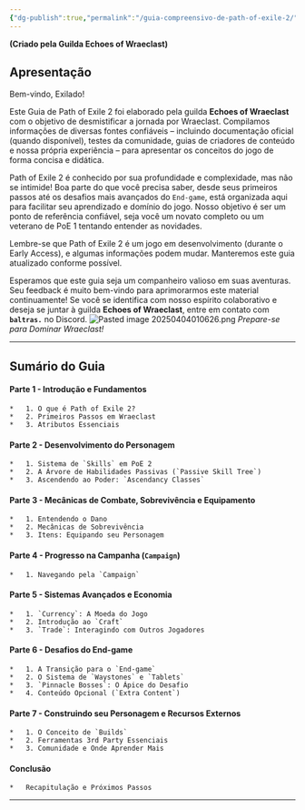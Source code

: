 ```yaml
---
{"dg-publish":true,"permalink":"/guia-compreensivo-de-path-of-exile-2/","tags":["gardenEntry"]}
---
```


**(Criado pela Guilda Echoes of Wraeclast)**
## Apresentação
Bem-vindo, Exilado!

Este Guia de Path of Exile 2 foi elaborado pela guilda **Echoes of Wraeclast** com o objetivo de desmistificar a jornada por Wraeclast. Compilamos informações de diversas fontes confiáveis – incluindo documentação oficial (quando disponível), testes da comunidade, guias de criadores de conteúdo e nossa própria experiência – para apresentar os conceitos do jogo de forma concisa e didática.

Path of Exile 2 é conhecido por sua profundidade e complexidade, mas não se intimide! Boa parte do que você precisa saber, desde seus primeiros passos até os desafios mais avançados do `End-game`, está organizada aqui para facilitar seu aprendizado e domínio do jogo. Nosso objetivo é ser um ponto de referência confiável, seja você um novato completo ou um veterano de PoE 1 tentando entender as novidades.

Lembre-se que Path of Exile 2 é um jogo em desenvolvimento (durante o Early Access), e algumas informações podem mudar. Manteremos este guia atualizado conforme possível.

Esperamos que este guia seja um companheiro valioso em suas aventuras. Seu feedback é muito bem-vindo para aprimorarmos este material continuamente! Se você se identifica com nosso espírito colaborativo e deseja se juntar à guilda **Echoes of Wraeclast**, entre em contato com **`baltras.`** no Discord.
![Pasted image 20250404010626.png](/img/user/ANEXOS/Pasted%20image%2020250404010626.png)
*Prepare-se para Dominar Wraeclast!*

---

## Sumário do Guia

#### Parte 1 - Introdução e Fundamentos
    *   1. O que é Path of Exile 2?
    *   2. Primeiros Passos em Wraeclast
    *   3. Atributos Essenciais

#### Parte 2 - Desenvolvimento do Personagem
    *   1. Sistema de `Skills` em PoE 2
    *   2. A Árvore de Habilidades Passivas (`Passive Skill Tree`)
    *   3. Ascendendo ao Poder: `Ascendancy Classes`

#### Parte 3 - Mecânicas de Combate, Sobrevivência e Equipamento
    *   1. Entendendo o Dano
    *   2. Mecânicas de Sobrevivência
    *   3. Itens: Equipando seu Personagem

#### Parte 4 - Progresso na Campanha (`Campaign`)
    *   1. Navegando pela `Campaign`

#### Parte 5 - Sistemas Avançados e Economia
    *   1. `Currency`: A Moeda do Jogo
    *   2. Introdução ao `Craft`
    *   3. `Trade`: Interagindo com Outros Jogadores

#### Parte 6 - Desafios do End-game
    *   1. A Transição para o `End-game`
    *   2. O Sistema de `Waystones` e `Tablets`
    *   3. `Pinnacle Bosses`: O Ápice do Desafio
    *   4. Conteúdo Opcional (`Extra Content`)

#### Parte 7 - Construindo seu Personagem e Recursos Externos
    *   1. O Conceito de `Builds`
    *   2. Ferramentas 3rd Party Essenciais
    *   3. Comunidade e Onde Aprender Mais

#### Conclusão
    *   Recapitulação e Próximos Passos

---